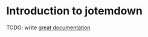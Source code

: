 # Introduction to jotemdown

TODO: write [great documentation](http://jacobian.org/writing/what-to-write/)
